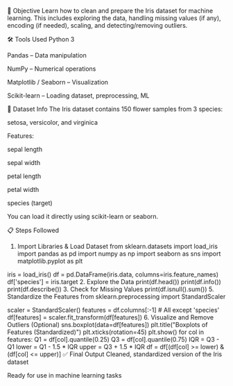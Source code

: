 🎯 Objective
Learn how to clean and prepare the Iris dataset for machine learning. This includes exploring the data, handling missing values (if any), encoding (if needed), scaling, and detecting/removing outliers.

🛠️ Tools Used
Python 3

Pandas – Data manipulation

NumPy – Numerical operations

Matplotlib / Seaborn – Visualization

Scikit-learn – Loading dataset, preprocessing, ML

📂 Dataset Info
The Iris dataset contains 150 flower samples from 3 species:

setosa, versicolor, and virginica

Features:

sepal length

sepal width

petal length

petal width

species (target)

You can load it directly using scikit-learn or seaborn.

📋 Steps Followed
1. Import Libraries & Load Dataset
from sklearn.datasets import load_iris
import pandas as pd
import numpy as np
import seaborn as sns
import matplotlib.pyplot as plt

iris = load_iris()
df = pd.DataFrame(iris.data, columns=iris.feature_names)
df['species'] = iris.target
2. Explore the Data
print(df.head())
print(df.info())
print(df.describe())
3. Check for Missing Values
print(df.isnull().sum())
5. Standardize the Features
from sklearn.preprocessing import StandardScaler

scaler = StandardScaler()
features = df.columns[:-1]  # All except 'species'
df[features] = scaler.fit_transform(df[features])
6. Visualize and Remove Outliers (Optional)
sns.boxplot(data=df[features])
plt.title("Boxplots of Features (Standardized)")
plt.xticks(rotation=45)
plt.show()
for col in features:
    Q1 = df[col].quantile(0.25)
    Q3 = df[col].quantile(0.75)
    IQR = Q3 - Q1
    lower = Q1 - 1.5 * IQR
    upper = Q3 + 1.5 * IQR
    df = df[(df[col] >= lower) & (df[col] <= upper)]
✅ Final Output
Cleaned, standardized version of the Iris dataset

Ready for use in machine learning tasks
